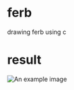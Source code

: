 # ferb
drawing ferb using c

# result
<img src="https://i.imgur.com/e7u5pcH.png" alt="An example image">
